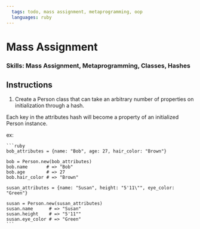 ```yaml
---
  tags: todo, mass assignment, metaprogramming, oop
  languages: ruby
---
```


# Mass Assignment

### Skills: Mass Assignment, Metaprogramming, Classes, Hashes

## Instructions

1. Create a Person class that can take an arbitrary number of properties on initialization through a hash.

  Each key in the attributes hash will become a property of an initialized Person instance.
  
  ex:

    ```ruby
    bob_attributes = {name: "Bob", age: 27, hair_color: "Brown"}

    bob = Person.new(bob_attributes)
    bob.name       # => "Bob"
    bob.age        # => 27
    bob.hair_color # => "Brown"

    susan_attributes = {name: "Susan", height: "5'11\"", eye_color: "Green"}

    susan = Person.new(susan_attributes)
    susan.name      # => "Susan"
    susan.height    # => "5'11""
    susan.eye_color # => "Green"
    ```